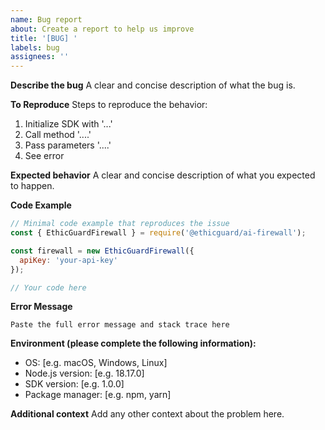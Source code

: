 ```yaml
---
name: Bug report
about: Create a report to help us improve
title: '[BUG] '
labels: bug
assignees: ''
---
```


**Describe the bug**
A clear and concise description of what the bug is.

**To Reproduce**
Steps to reproduce the behavior:
1. Initialize SDK with '...'
2. Call method '....'
3. Pass parameters '....'
4. See error

**Expected behavior**
A clear and concise description of what you expected to happen.

**Code Example**
```javascript
// Minimal code example that reproduces the issue
const { EthicGuardFirewall } = require('@ethicguard/ai-firewall');

const firewall = new EthicGuardFirewall({
  apiKey: 'your-api-key'
});

// Your code here
```

**Error Message**
```
Paste the full error message and stack trace here
```

**Environment (please complete the following information):**
- OS: [e.g. macOS, Windows, Linux]
- Node.js version: [e.g. 18.17.0]
- SDK version: [e.g. 1.0.0]
- Package manager: [e.g. npm, yarn]

**Additional context**
Add any other context about the problem here.